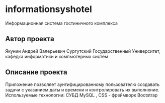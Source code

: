 # informationsyshotel
Информационная система гостиничного комплекса
## Автор проекта
Якунин Андрей Валерьевич
Сургутский Государственный Университет, кафедка информатики и компьютерных систем
## Описание проекта
Приложение позволяет аунтифицированному пользователю создавать задачи с указанием даты и времени и контролировать их выполнение.
Используемые технологии: СУБД MySQL , CSS - фреймворк Bootstrap
